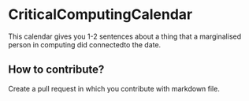 # CriticalComputingCalendar
This calendar gives you 1-2 sentences about a thing that a marginalised person in computing did connectedto the date.

## How to contribute?

Create a pull request in which you contribute with markdown file.
